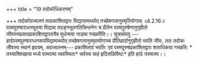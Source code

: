 +++
title = "19 तदोकोधिकरणम्"

+++
तदोकोग्रज्वलनं तत्प्रकाशितद्वारः विद्यासामर्थ्यात् तच्छेषगत्यनुस्मृतियोगाच् ॥4.2.16॥  
परमपुरुषाराधनभूतया विद्यया तदङ्गभूतगतिचिन्तनेन च प्रीतेन परमपुरुषेणानुगृहीतो जीवस्त्तप्रसादप्रकाशितद्वारतयैव मूर्धन्यया नाड्या गच्छतीति।। सूत्रार्थस्तु ---हार्दपरमपुरुषाराधनरूपविद्यामार्थ्यात् तच्छेषगत्यनुस्मृतयोगाच्च प्रीतिहार्दानुगृहीतो भवति जीवः, ततः तदोकः जीवस्य स्थानं हृदयम्, अग्रज्वलनम्--- प्रकाशिताग्रं भवति: एवं परमपुरुषप्रकाशितद्वारः शताधिकया गच्छति: * तस्याश्शिखाया मध्ये परमात्मा व्यवस्थितः* सर्वस्य चाहं हृदिसन्निविष्टः* इति हार्दः परमात्मा।।